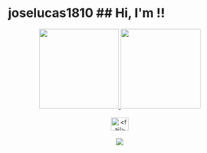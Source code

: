 # joselucas1810 ## Hi, I'm <Jose lucas>!!
<div align="center">
  <a href="https://github.com/joselucas1810">
  <img height="180em" src="https://github-readme-stats.vercel.app/api?username=joselucas1810&show_icons=true&theme=dracula&include_all_commits=true&count_private=true"/>
  <img height="180em" src="https://github-readme-stats.vercel.app/api/top-langs/?username=joselucas1810&layout=compact&langs_count=7&theme=dracula"/>
</div>

<div align="center" style="display: inline_block"><br>
  <img align="center" alt="<fail>" height="30" width="40" src="https://i.ytimg.com/vi/Yvdv9Pm8BV0/maxresdefault.jpg?v=60c227d5">
 </div>
<div align="center" style="display: inline_block"><br> 
   <a href="https://www.instagram.com.br/lukinha.gouveia" target="_blank"><img src="https://joby.com.br/wp-content/uploads/sites/5/2019/12/analista-de-sistema-guia-das-profissoes-matrix.png" target="_blank"></a>
</div>
